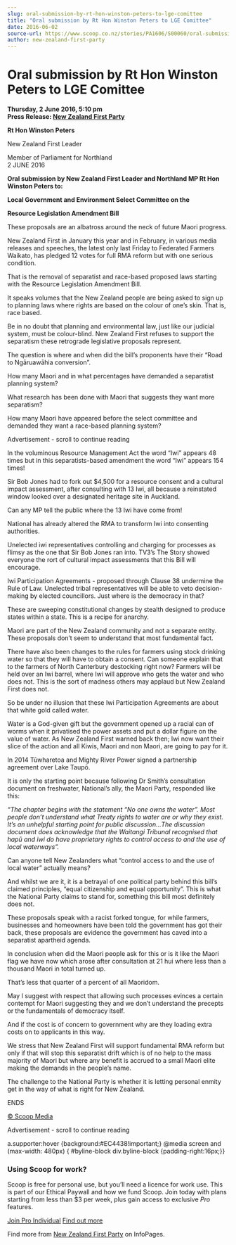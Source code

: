 ```yaml
---
slug: oral-submission-by-rt-hon-winston-peters-to-lge-comittee
title: "Oral submission by Rt Hon Winston Peters to LGE Comittee"
date: 2016-06-02
source-url: https://www.scoop.co.nz/stories/PA1606/S00060/oral-submission-by-rt-hon-winston-peters-to-lge-comittee.htm
author: new-zealand-first-party
---
```

Oral submission by Rt Hon Winston Peters to LGE Comittee
========================================================

**Thursday, 2 June 2016, 5:10 pm**  
**Press Release: [New Zealand First Party](https://info.scoop.co.nz/New_Zealand_First_Party)**

**Rt Hon Winston Peters**

New Zealand First Leader

Member of Parliament for Northland  
2 JUNE 2016  

**Oral submission by New Zealand First Leader and Northland MP Rt Hon Winston Peters to:**

**Local Government and Environment Select Committee on the**

**Resource Legislation Amendment Bill**

These proposals are an albatross around the neck of future Maori progress.

New Zealand First in January this year and in February, in various media releases and speeches, the latest only last Friday to Federated Farmers Waikato, has pledged 12 votes for full RMA reform but with one serious condition.

That is the removal of separatist and race-based proposed laws starting with the Resource Legislation Amendment Bill.

It speaks volumes that the New Zealand people are being asked to sign up to planning laws where rights are based on the colour of one’s skin. That is, race based.

Be in no doubt that planning and environmental law, just like our judicial system, must be colour-blind. New Zealand First refuses to support the separatism these retrograde legislative proposals represent.

The question is where and when did the bill’s proponents have their “Road to Ngāruawāhia conversion”.

How many Maori and in what percentages have demanded a separatist planning system?

What research has been done with Maori that suggests they want more separatism?

How many Maori have appeared before the select committee and demanded they want a race-based planning system?

Advertisement - scroll to continue reading





In the voluminous Resource Management Act the word “Iwi” appears 48 times but in this separatists-based amendment the word “Iwi” appears 154 times!

Sir Bob Jones had to fork out $4,500 for a resource consent and a cultural impact assessment, after consulting with 13 Iwi, all because a reinstated window looked over a designated heritage site in Auckland.

Can any MP tell the public where the 13 Iwi have come from!

National has already altered the RMA to transform Iwi into consenting authorities.

Unelected iwi representatives controlling and charging for processes as flimsy as the one that Sir Bob Jones ran into. TV3’s The Story showed everyone the rort of cultural impact assessments that this Bill will encourage.

Iwi Participation Agreements - proposed through Clause 38 undermine the Rule of Law. Unelected tribal representatives will be able to veto decision-making by elected councillors. Just where is the democracy in that?

These are sweeping constitutional changes by stealth designed to produce states within a state. This is a recipe for anarchy.

Maori are part of the New Zealand community and not a separate entity. These proposals don’t seem to understand that most fundamental fact.

There have also been changes to the rules for farmers using stock drinking water so that they will have to obtain a consent. Can someone explain that to the farmers of North Canterbury destocking right now? Farmers will be held over an Iwi barrel, where Iwi will approve who gets the water and who does not. This is the sort of madness others may applaud but New Zealand First does not.

So be under no illusion that these Iwi Participation Agreements are about that white gold called water.

Water is a God-given gift but the government opened up a racial can of worms when it privatised the power assets and put a dollar figure on the value of water. As New Zealand First warned back then; Iwi now want their slice of the action and all Kiwis, Maori and non Maori, are going to pay for it.

In 2014 Tūwharetoa and Mighty River Power signed a partnership agreement over Lake Taupō.

It is only the starting point because following Dr Smith’s consultation document on freshwater, National’s ally, the Maori Party, responded like this:

_“The chapter begins with the statement “No one owns the water”. Most people don’t understand what Treaty rights to water are or why they exist. It’s an unhelpful starting point for public discussion…The discussion document does acknowledge that the Waitangi Tribunal recognised that hapū and iwi do have proprietary rights to control access to and the use of local waterways”._

Can anyone tell New Zealanders what “control access to and the use of local water” actually means?

And whilst we are it, it is a betrayal of one political party behind this bill’s claimed principles, “equal citizenship and equal opportunity”. This is what the National Party claims to stand for, something this bill most definitely does not.

These proposals speak with a racist forked tongue, for while farmers, businesses and homeowners have been told the government has got their back, these proposals are evidence the government has caved into a separatist apartheid agenda.

In conclusion when did the Maori people ask for this or is it like the Maori flag we have now which arose after consultation at 21 hui where less than a thousand Maori in total turned up.

That’s less that quarter of a percent of all Maoridom.

May I suggest with respect that allowing such processes evinces a certain contempt for Maori suggesting they and we don’t understand the precepts or the fundamentals of democracy itself.

And if the cost is of concern to government why are they loading extra costs on to applicants in this way.

We stress that New Zealand First will support fundamental RMA reform but only if that will stop this separatist drift which is of no help to the mass majority of Maori but where any benefit is accrued to a small Maori elite making the demands in the people’s name.

The challenge to the National Party is whether it is letting personal enmity get in the way of what is right for New Zealand.

ENDS

[© Scoop Media](http://www.scoop.co.nz/about/terms.html)  

Advertisement - scroll to continue reading



a.supporter:hover {background:#EC4438!important;} @media screen and (max-width: 480px) { #byline-block div.byline-block {padding-right:16px;}}

### Using Scoop for work?

Scoop is free for personal use, but you’ll need a licence for work use. This is part of our Ethical Paywall and how we fund Scoop. Join today with plans starting from less than $3 per week, plus gain access to exclusive _Pro_ features.  
  
[Join Pro Individual](https://pro.scoop.co.nz/Individual/?from=ProIn24) [Find out more](https://pro.scoop.co.nz/using-scoop-for-work/?from=ProIn24)

Find more from [New Zealand First Party](https://info.scoop.co.nz/New_Zealand_First_Party) on InfoPages.